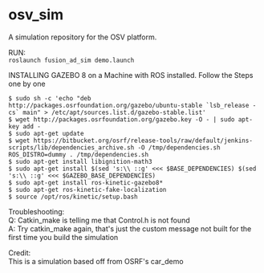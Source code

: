 # osv_sim
A simulation repository for the OSV platform.


RUN:   
```roslaunch fusion_ad_sim demo.launch```




INSTALLING GAZEBO 8 on a Machine with ROS installed.
Follow the Steps one by one
```
$ sudo sh -c 'echo "deb http://packages.osrfoundation.org/gazebo/ubuntu-stable `lsb_release -cs` main" > /etc/apt/sources.list.d/gazebo-stable.list'
$ wget http://packages.osrfoundation.org/gazebo.key -O - | sudo apt-key add -
$ sudo apt-get update
$ wget https://bitbucket.org/osrf/release-tools/raw/default/jenkins-scripts/lib/dependencies_archive.sh -O /tmp/dependencies.sh ROS_DISTRO=dummy . /tmp/dependencies.sh
$ sudo apt-get install libignition-math3
$ sudo apt-get install $(sed 's:\\ ::g' <<< $BASE_DEPENDENCIES) $(sed 's:\\ ::g' <<< $GAZEBO_BASE_DEPENDENCIES)
$ sudo apt-get install ros-kinetic-gazebo8*  
$ sudo apt-get ros-kinetic-fake-localization
$ source /opt/ros/kinetic/setup.bash  
```  


Troubleshooting:  
Q: Catkin_make is telling me that Control.h is not found  
A: Try catkin_make again, that's just the custom message not built for the first time you build the simulation  


Credit:  
This is a simulation based off from OSRF's car_demo
